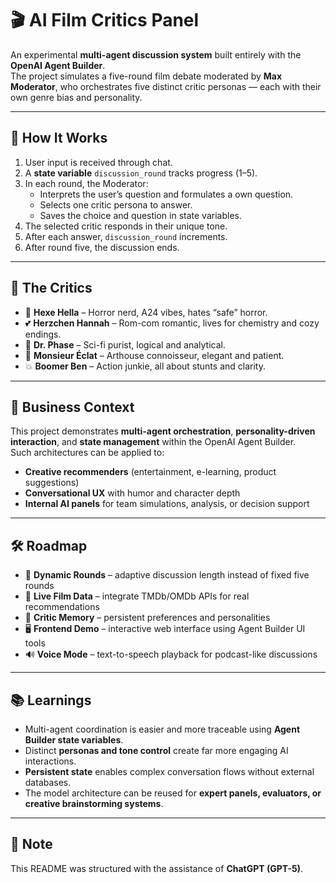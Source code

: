 # 🎬 AI Film Critics Panel  

An experimental **multi-agent discussion system** built entirely with the **OpenAI Agent Builder**.  
The project simulates a five-round film debate moderated by **Max Moderator**, who orchestrates five distinct critic personas — each with their own genre bias and personality.  

---

## 🧩 How It Works  
1. User input is received through chat.  
2. A **state variable** `discussion_round` tracks progress (1–5).  
3. In each round, the Moderator:
   - Interprets the user’s question and formulates a own question.
   - Selects one critic persona to answer.  
   - Saves the choice and question in state variables.  
4. The selected critic responds in their unique tone.  
5. After each answer, `discussion_round` increments.  
6. After round five, the discussion ends.

---

## 👥 The Critics  
- 👻 **Hexe Hella** – Horror nerd, A24 vibes, hates “safe” horror.  
- 💕 **Herzchen Hannah** – Rom-com romantic, lives for chemistry and cozy endings.  
- 🚀 **Dr. Phase** – Sci-fi purist, logical and analytical.  
- 🎩 **Monsieur Éclat** – Arthouse connoisseur, elegant and patient.  
- 💥 **Boomer Ben** – Action junkie, all about stunts and clarity.  

---

## 💼 Business Context  
This project demonstrates **multi-agent orchestration**, **personality-driven interaction**, and **state management** within the OpenAI Agent Builder.  
Such architectures can be applied to:
- **Creative recommenders** (entertainment, e-learning, product suggestions)  
- **Conversational UX** with humor and character depth  
- **Internal AI panels** for team simulations, analysis, or decision support  

---

## 🛠️ Roadmap  
- 🔄 **Dynamic Rounds** – adaptive discussion length instead of fixed five rounds  
- 🎥 **Live Film Data** – integrate TMDb/OMDb APIs for real recommendations  
- 🧠 **Critic Memory** – persistent preferences and personalities  
- 🖥️ **Frontend Demo** – interactive web interface using Agent Builder UI tools  
- 🔊 **Voice Mode** – text-to-speech playback for podcast-like discussions  

---

## 📚 Learnings  
- Multi-agent coordination is easier and more traceable using **Agent Builder state variables**.  
- Distinct **personas and tone control** create far more engaging AI interactions.  
- **Persistent state** enables complex conversation flows without external databases.  
- The model architecture can be reused for **expert panels, evaluators, or creative brainstorming systems**.  

---

## 🧾 Note  
This README was structured with the assistance of **ChatGPT (GPT-5)**.
